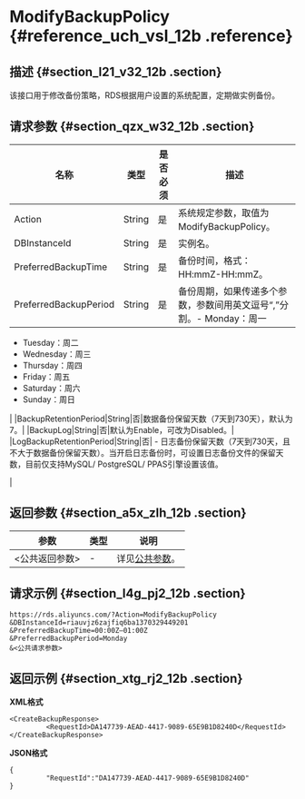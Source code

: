 # ModifyBackupPolicy {#reference_uch_vsl_12b .reference}

## 描述 {#section_l21_v32_12b .section}

该接口用于修改备份策略，RDS根据用户设置的系统配置，定期做实例备份。

## 请求参数 {#section_qzx_w32_12b .section}

|名称|类型|是否必须|描述|
|--|--|----|--|
|Action|String|是|系统规定参数，取值为ModifyBackupPolicy。|
|DBInstanceId|String|是|实例名。|
|PreferredBackupTime|String|是|备份时间，格式：HH:mmZ-HH:mmZ。|
|PreferredBackupPeriod|String|是|备份周期，如果传递多个参数，参数间用英文逗号“,”分割。-   Monday：周一
-   Tuesday：周二
-   Wednesday：周三
-   Thursday：周四
-   Friday：周五
-   Saturday：周六
-   Sunday：周日

|
|BackupRetentionPeriod|String|否|数据备份保留天数（7天到730天），默认为7。|
|BackupLog|String|否|默认为Enable，可改为Disabled。|
|LogBackupRetentionPeriod|String|否| -   日志备份保留天数（7天到730天，且不大于数据备份保留天数）。当开启日志备份时，可设置日志备份文件的保留天数，目前仅支持MySQL/ PostgreSQL/ PPAS引擎设置该值。

 |

## 返回参数 {#section_a5x_zlh_12b .section}

|参数|类型|说明|
|--|--|--|
|<公共返回参数\>|-|详见[公共参数](intl.zh-CN/API参考/使用API/公共参数.md#)。|

## 请求示例 {#section_l4g_pj2_12b .section}

```
https://rds.aliyuncs.com/?Action=ModifyBackupPolicy
&DBInstanceId=riauvjz6zajfiq6ba1370329449201
&PreferredBackupTime=00:00Z—01:00Z
&PreferredBackupPeriod=Monday
&<公共请求参数>
```

## 返回示例 {#section_xtg_rj2_12b .section}

**XML格式**

```
<CreateBackupResponse>
         <RequestId>DA147739-AEAD-4417-9089-65E9B1D8240D</RequestId>
</CreateBackupResponse>
```

**JSON格式**

```
{
         "RequestId":"DA147739-AEAD-4417-9089-65E9B1D8240D"
}
```

